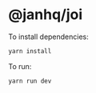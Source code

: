 # @janhq/joi

To install dependencies:

```bash
yarn install
```

To run:

```bash
yarn run dev
```
